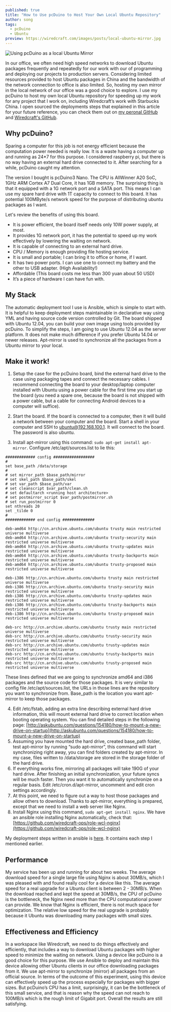 ```yaml
---
published: true
title: "How to Use pcDuino to Host Your Own Local Ubuntu Repository"
author: song
tags:
  - pcDuino
  - Ubuntu
preview: https://wiredcraft.com/images/posts/local-ubuntu-mirror.jpg
---
```


![Using pcDuino as a local Ubuntu Mirror](https://wiredcraft.com/images/posts/local-ubuntu-mirror.jpg)

In our office, we often need high speed networks to download Ubuntu packages frequently and repeatedly for our work with our of programming and deploying our projects to production servers. Considering limited resources provided to host Ubuntu packages in China and the bandwidth of the network connection to office is also limited. So, hosting my own mirror in the local network of our office was a good choice to explore. I use my pcDuino to host my own local Ubuntu repository for speeding up my work for any project that I work on, including Wiredcraft’s work with Starbucks China. I open sourced the deployments steps that explained in this article for your future reference, you can check them out on [my peronal GitHub](https://github.com/sunsongxp/pcduino) and [Wiredcraft's GitHub](https://github.com/wiredcraft-ops/role-wcl-nginx). 

<!-- more -->

## Why pcDuino?

Sparing a computer for this job is not energy efficient because the computation power needed is really low. It is a waste having a computer up and running as 24*7 for this purpose. I considered raspberry pi, but there is no way having an external hard drive connected to it. After searching for a while, pcDuino caught my attention.

The version I bought is pcDuino3 Nano. The CPU is AllWinner A20 SoC, 1GHz ARM Cortex A7 Dual Core, it has 1GB memory. The surprising thing is that it equipped with a 1G network port and a SATA port. This means I can use my spare hard drive with 1T capacity to connect to this board. It has potential 100MByte/s network speed for the purpose of distributing ubuntu packages as I want.

Let's review the benefits of using this board.

* It is power efficient, the board itself needs only 10W power supply, at most.
* It provides 1G network port, it has the potential to speed up my work effectively by lowering the waiting on network. 
* It is capable of connecting to an external hard drive.
* CPU / Memory is enough providing file hosting service. 
* It is small and portable; I can bring it to office or home, if I want.
* It has two power ports. I can use one to connect my battery and the other to USB adapter. (High Availability!)
* Affordable (This board costs me less than 300 yuan about 50 USD)
* It’s a piece of hardware I can have fun with.

## My Stack 

The automatic deployment tool I use is Ansible, which is simple to start with. It is helpful to keep deployment steps maintainable in declarative way using YML and having source code version controlled by Git. The board shipped with Ubuntu 12.04, you can build your own image using tools provided by pcDuino. To simplify the steps, I am going to use Ubuntu 12.04 as the server platform. It does not make much difference if you prefer Ubuntu 14.04 or newer releases. Apt-mirror is used to synchronize all the packages from a Ubuntu mirror to your local.

## Make it work!

1. Setup the case for the pcDuino board, bind the external hard drive to the case using packaging tapes and connect the necessary cables. I recommend connecting the board to your desktop/laptop computer installed with Ubuntu using a power cable for the first time you start up the board (you need a spare one, because the board is not shipped with a power cable, but a cable for connecting Android devices to a computer will suffice).

2. Start the board. If the board is connected to a computer, then it will build a network between your computer and the board. Start a shell in your computer and SSH to ubuntu@192.168.100.1. It will connect to the board. The password is also ubuntu.

3. Install apt-mirror using this command: `sudo apt-get install apt-mirror`. Configure /etc/apt/sources.list to lie this:

```
############# config ##################
#
set base_path /data/storage
#
# set mirror_path $base_path/mirror
# set skel_path $base_path/skel
# set var_path $base_path/var
# set cleanscript $var_path/clean.sh
# set defaultarch <running host architecture>
# set postmirror_script $var_path/postmirror.sh
# set run_postmirror 0
set nthreads 20
set _tilde 0
#
############# end config ##############

deb-amd64 http://cn.archive.ubuntu.com/ubuntu trusty main restricted universe multiverse
deb-amd64 http://cn.archive.ubuntu.com/ubuntu trusty-security main restricted universe multiverse
deb-amd64 http://cn.archive.ubuntu.com/ubuntu trusty-updates main restricted universe multiverse
deb-amd64 http://cn.archive.ubuntu.com/ubuntu trusty-backports main restricted universe multiverse
deb-amd64 http://cn.archive.ubuntu.com/ubuntu trusty-proposed main restricted universe multiverse

deb-i386 http://cn.archive.ubuntu.com/ubuntu trusty main restricted universe multiverse
deb-i386 http://cn.archive.ubuntu.com/ubuntu trusty-security main restricted universe multiverse
deb-i386 http://cn.archive.ubuntu.com/ubuntu trusty-updates main restricted universe multiverse
deb-i386 http://cn.archive.ubuntu.com/ubuntu trusty-backports main restricted universe multiverse
deb-i386 http://cn.archive.ubuntu.com/ubuntu trusty-proposed main restricted universe multiverse

deb-src http://cn.archive.ubuntu.com/ubuntu trusty main restricted universe multiverse
deb-src http://cn.archive.ubuntu.com/ubuntu trusty-security main restricted universe multiverse
deb-src http://cn.archive.ubuntu.com/ubuntu trusty-updates main restricted universe multiverse
deb-src http://cn.archive.ubuntu.com/ubuntu trusty-backports main restricted universe multiverse
deb-src http://cn.archive.ubuntu.com/ubuntu trusty-proposed main restricted universe multiverse
```

These lines defined that we are going to synchronize amd64 and i386 packages and the source code for those packages. It is very similar to config file /etc/apt/sources.list, the URLs in those lines are the repository you want to synchronize from. Base_path is the location you want apt-mirror to keep those packages.

4. Edit /etc/fstab, adding an extra line describing external hard drive information, this will mount external hard drive to correct location when booting operating system. You can find detailed steps in the following page: [http://askubuntu.com/questions/154180/how-to-mount-a-new-drive-on-startup](http://askubuntu.com/questions/154180/how-to-mount-a-new-drive-on-startup)
5. Assuming you have mounted the hard drive, created base_path folder, test apt-mirror by running “sudo apt-mirror”, this command will start synchronizing right away, you can find folders created by apt-mirror. In my case, files written to /data/storage are stored in the storage folder of the hard drive.
6. If everything works fine, mirroring all packages will take 190G of your hard drive. After finishing an initial synchronization, your future syncs will be much faster. Then you want it to automatically synchronize on a regular basis.  Edit /etc/cron.d/apt-mirror, uncomment and edit cron settings accordingly.
7. At this point, we need to figure out a way to host those packages and allow others to download. Thanks to apt-mirror, everything is prepared, except that we need to install a web server like Nginx.
8. Install Nginx using this command, `sudo apt-get install nginx`. We have an ansible role installing Nginx automatically, check that: [https://github.com/wiredcraft-ops/role-wcl-nginx](https://github.com/wiredcraft-ops/role-wcl-nginx)

My deployment steps written in ansible is [here](https://github.com/sunsongxp/pcduino). It contains each step I mentioned earlier.

## Performance

 My service has been up and running for about two weeks. The average download speed for a single large file using Nginx is about 30MB/s, which I was pleased with and found really cool for a device like this. The average speed for a real upgrade for a Ubuntu client is between 2 - 30MB/s. When the download reached and kept the speed at 30MB/s, the CPU of pcDuino is the bottleneck, the Nginx need more than the CPU computational power can provide. We know that Nginx is efficient, there is not much space for optimization. The relative low speed for the real upgrade is probably because it Ubuntu was downloading many packages with small sizes.


## Effectiveness and Efficiency

In a workspace like Wiredcraft, we need to do things effectively and efficiently, that includes a way to download Ubuntu packages with higher speed to minimize the waiting on network. Using a device like pcDuino is a good choice for this purpose. We use Ansible to deploy and maintain this device allowing other Ubuntu clients in our office downloading packages from it. We use apt-mirror to synchronize (mirror) all packages from an official source. In terms of the outcome of this experiment, using this device can effectively speed up the process especially for packages with bigger sizes. But pcDuino’s CPU has a limit, surprisingly, it can be the bottleneck of this small service, and that is reason why the speed can not reach to 100MB/s which is the rough limit of Gigabit port. Overall the results are still satisfying.
